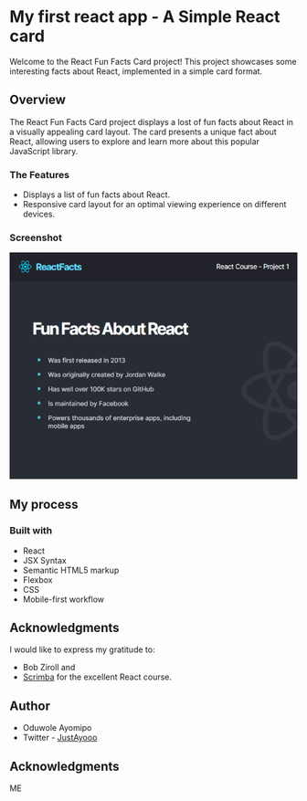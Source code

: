 # My first react app - A Simple React card

Welcome to the React Fun Facts Card project! This project showcases some interesting facts about React, implemented in a simple card format.

## Overview

The React Fun Facts Card project displays a lost of fun facts about React in a visually appealing card layout. The card presents a unique fact about React, allowing users to explore and learn more about this popular JavaScript library.

### The Features

- Displays a list of fun facts about React.
- Responsive card layout for an optimal viewing experience on different devices.

### Screenshot

![](Screenshot.png)

## My process

### Built with
- React
- JSX Syntax
- Semantic HTML5 markup
- Flexbox
- CSS
- Mobile-first workflow

## Acknowledgments

I would like to express my gratitude to:
- Bob Ziroll and
- [Scrimba](https://scrimba.com/learn/learnreact) for the excellent React course.
 

## Author

- Oduwole Ayomipo
- Twitter - [JustAyooo](https://www.twitter.com/ayooo.eth)


## Acknowledgments
ME
